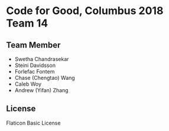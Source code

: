 # Code for Good, Columbus 2018 Team 14

## Team Member
- Swetha Chandrasekar
- Steini Davidsson
- Forlefac Fontem
- Chase (Chengtao) Wang
- Caleb Woy
- Andrew (Yifan) Zhang


## License
Flaticon Basic License 
